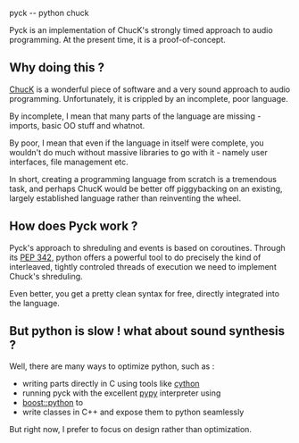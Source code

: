 pyck -- python chuck

Pyck is an implementation of ChucK's strongly timed approach to audio
programming. At the present time, it is a proof-of-concept.

Why doing this ?
----------------

[ChucK](http://chuck.cs.princeton.edu/) is a wonderful piece of software and a
very sound approach to audio programming. Unfortunately, it is crippled by an
incomplete, poor language.

By incomplete, I mean that many parts of the language are missing - imports,
basic OO stuff and whatnot.

By poor, I mean that even if the language in itself were complete, you wouldn't
do much without massive libraries to go with it - namely user interfaces, file
management etc.

In short, creating a programming language from scratch is a tremendous task,
and perhaps ChucK would be better off piggybacking on an existing, largely
established language rather than reinventing the wheel.

How does Pyck work ?
--------------------

Pyck's approach to shreduling and events is based on coroutines. Through its
[PEP 342](http://www.python.org/dev/peps/pep-0342/), python offers a powerful
tool to do precisely the kind of interleaved, tightly controled threads of
execution we need to implement Chuck's shreduling.

Even better, you get a pretty clean syntax for free, directly integrated into
the language.

But python is slow ! what about sound synthesis ?
-------------------------------------------------

Well, there are many ways to optimize python, such as :

 - writing parts directly in C using tools like [cython](http://cython.org)
 - running pyck with the excellent [pypy](http://pypy.org) interpreter using
 - [boost::python](http://www.boost.org/doc/libs/1_48_0/libs/python/doc/) to
 - write classes in C++ and expose them to python seamlessly

But right now, I prefer to focus on design rather than optimization.